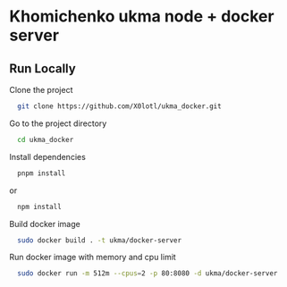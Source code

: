 # Khomichenko ukma node + docker server

## Run Locally

Clone the project

```bash
  git clone https://github.com/X0lotl/ukma_docker.git
```

Go to the project directory

```bash
  cd ukma_docker
```

Install dependencies

```bash
  pnpm install
```
or
```bash
  npm install
```

Build docker image

```bash
  sudo docker build . -t ukma/docker-server
```

Run docker image with memory and cpu limit

```bash
  sudo docker run -m 512m --cpus=2 -p 80:8080 -d ukma/docker-server
```

